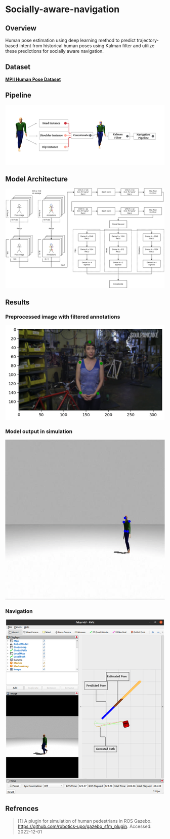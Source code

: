 # Socially-aware-navigation

## Overview
Human pose estimation using deep learning method to predict trajectory-based intent from historical human poses using Kalman filter and utilize these predictions for socially aware navigation.

## Dataset
[**MPII Human Pose Dataset**](http://human-pose.mpi-inf.mpg.de/)

## Pipeline
<p align="middle">
  <img src="Assets/pipeline.png"/>
</p>

## Model Architecture
<p align="middle">
  <img src="Assets/Architecture_Horizontal.png"/>
</p>

## Results
### Preprocessed image with filtered annotations
<p align="middle">
  <img src="Results/filtered.png"/>
</p>

### Model output in simulation
<p align="center">
<img src="./Results/sim_output.gif"/>
</p>

### Navigation
<p align="center">
<img src="./Results/nav_output.png" width= 500/>
</p>

## Refrences
> [1] A plugin for simulation of human pedestrians in ROS Gazebo.
> https://github.com/robotics-upo/gazebo_sfm_plugin.
> Accessed: 2022-12-01

